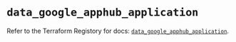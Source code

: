 # `data_google_apphub_application`

Refer to the Terraform Registory for docs: [`data_google_apphub_application`](https://registry.terraform.io/providers/hashicorp/google-beta/5.26.0/docs/data-sources/google_apphub_application).
